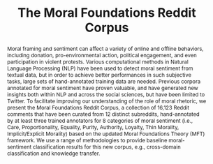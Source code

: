 ---
name: moral_foundations_reddit_corpus
title: "The Moral Foundations Reddit Corpus"
description: 
abstract: Moral framing and sentiment can affect a variety of online and offline behaviors, including donation, pro-environmental action, political engagement, and even participation in violent protests. Various computational methods in Natural Language Processing (NLP) have been used to detect moral sentiment from textual data, but in order to achieve better performances in such subjective tasks, large sets of hand-annotated training data are needed. Previous corpora annotated for moral sentiment have proven valuable, and have generated new insights both within NLP and across the social sciences, but have been limited to Twitter. To facilitate improving our understanding of the role of moral rhetoric, we present the Moral Foundations Reddit Corpus, a collection of 16,123 Reddit comments that have been curated from 12 distinct subreddits, hand-annotated by at least three trained annotators for 8 categories of moral sentiment (i.e., Care, Proportionality, Equality, Purity, Authority, Loyalty, Thin Morality, Implicit/Explicit Morality) based on the updated Moral Foundations Theory (MFT) framework. We use a range of methodologies to provide baseline moral-sentiment classification results for this new corpus, e.g., cross-domain classification and knowledge transfer. 
authors: 
- Jackson Trager 
- Alireza S. Ziabari 
- Aida Mostafazadeh Davani 
- Preni Golazizian 
- Farzan Karimi-Malekabadi
- Ali Omrani
- Zhihe Li
- Brendan Kennedy 
- Nils Karl Reimer 
- Melissa Reyes 
- Kelsey Cheng 
- Mellow Wei 
- Christina Merrifield 
- Arta Khosravi 
- Evans Alvarez 
- Morteza Dehghani
year: 2022
layout: paper
paperswithcode: https://paperswithcode.com/dataset/mfrc
huggingface: https://huggingface.co/datasets/USC-MOLA-Lab/MFRC
arxiv: https://arxiv.org/abs/2208.05545
tasks:
- moral_sentiment_analysis
---